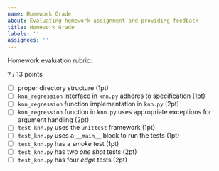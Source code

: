 ```yaml
---
name: Homework Grade
about: Evaluating homework assignment and providing feedback
title: Homework Grade
labels: ''
assignees: ''
---
```


Homework evaluation rubric: 

? / 13 points

- [ ] proper directory structure (1pt)
- [ ] `knn_regression` interface in `knn.py` adheres to specification (1pt)
- [ ] `knn_regression` function implementation in `knn.py` (2pt)
- [ ] `knn_regression` function in `knn.py` uses appropriate exceptions for argument handling (2pt) 
- [ ] `test_knn.py` uses the `unittest` framework (1pt)
- [ ] `test_knn.py` uses a `__main__` block to run the tests (1pt)
- [ ] `test_knn.py` has a *smoke* test (1pt)
- [ ] `test_knn.py` has two *one shot* tests (2pt)
- [ ] `test_knn.py` has four *edge* tests (2pt)
